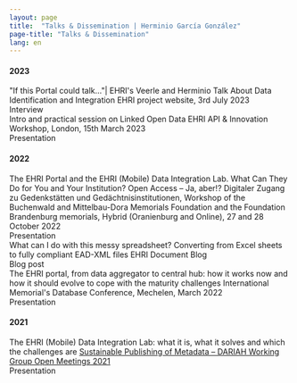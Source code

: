 ```yaml
---
layout: page
title:  "Talks & Dissemination | Herminio García González"
page-title: "Talks & Dissemination"
lang: en
---
```


#### 2023
<div class="references">
    <div class="reference">
        <div class="mainInformation">
            <span class="title">"If this Portal could talk..."| EHRI's Veerle and Herminio Talk About Data Identification and Integration</span>
            <span class="venue">EHRI project website, 3rd July 2023</span>
        </div>
        <div class="otherInformation">
            <div class="typeOfVenue">
                <span class="typeOfVenueTitle bookChapter">Interview</span>
            </div>
            <div class="links">
                <a href="https://www.ehri-project.eu/veerle-and-herminio-talk-about-EHRI-Portal" title="Read interview"><i class="fa fa-external-link fa-2x"></i></a>
            </div>
        </div>
    </div>
    <div class="reference">
        <div class="mainInformation">
            <span class="title">Intro and practical session on Linked Open Data</span>
            <span class="venue">EHRI API & Innovation Workshop, London, 15th March 2023</span>
        </div>
        <div class="otherInformation">
            <div class="typeOfVenue">
                <span class="typeOfVenueTitle conference">Presentation</span>
            </div>
            <div class="links">
                <a href="https://docs.google.com/presentation/d/1bha1C0cy1TpZp_ighCaZ1Sxohy23QizEkamk5hEuk-E/edit?usp=sharing" title="Download slides"><i class="fa fa-file-powerpoint-o fa-2x"></i></a>
            </div>
        </div>
    </div>
</div>

#### 2022
<div class="references">
    <div class="reference">
        <div class="mainInformation">
            <span class="title">The EHRI Portal and the EHRI (Mobile) Data Integration Lab. What Can They Do for You and Your Institution?</span>
            <span class="venue">Open Access – Ja, aber!? Digitaler Zugang zu Gedenkstätten und Gedächtnisinstitutionen, Workshop of the Buchenwald and Mittelbau-Dora Memorials Foundation and the Foundation Brandenburg memorials, Hybrid (Oranienburg and Online), 27 and 28 October 2022</span>
        </div>
        <div class="otherInformation">
            <div class="typeOfVenue">
                <span class="typeOfVenueTitle conference">Presentation</span>
            </div>
            <div class="links">
                <a href="https://docs.google.com/presentation/d/1UZUYFIF4pxCdtSmVnRkcaFrdFpKfIOlMUvc77vdMSdM/edit?usp=sharing" title="Download slides"><i class="fa fa-file-powerpoint-o fa-2x"></i></a>
            </div>
        </div>
    </div>
    <div class="reference">
        <div class="mainInformation">
            <span class="title">What can I do with this messy spreadsheet? Converting from Excel sheets to fully compliant EAD-XML files</span>
            <span class="venue">EHRI Document Blog</span>
        </div>
        <div class="otherInformation">
            <div class="typeOfVenue">
                <span class="typeOfVenueTitle journal">Blog post</span>
            </div>
            <div class="links">
                <a href="https://blog.ehri-project.eu/2022/04/25/converting-from-excel-to-ead-xml/" title="Read blog post"><i class="fa fa-external-link fa-2x"></i></a>
            </div>
        </div>
    </div>
    <div class="reference">
        <div class="mainInformation">
            <span class="title">The EHRI portal, from data aggregator to central hub: how it works now and how it should evolve to cope with the maturity challenges</span>
            <span class="venue">International Memorial's Database Conference, Mechelen, March 2022</span>
        </div>
        <div class="otherInformation">
            <div class="typeOfVenue">
                <span class="typeOfVenueTitle conference">Presentation</span>
            </div>
            <div class="links">
                <a href="https://docs.google.com/presentation/d/16xEo7Pef4E9FfU2U2raZ0aU5If8Km6wAWg6lZl9x75Y/edit?usp=sharing" title="Download slides"><i class="fa fa-file-powerpoint-o fa-2x"></i></a>
            </div>
        </div>
    </div>
</div>

#### 2021
<div class="references">
    <div class="reference">
        <div class="mainInformation">
            <span class="title">The EHRI (Mobile) Data Integration Lab: what it is, what it solves and which the challenges are</span>
            <span class="venue"><a href="https://metadata.hypotheses.org/80">Sustainable Publishing of Metadata – DARIAH Working Group Open Meetings 2021</a></span>
        </div>
        <div class="otherInformation">
            <div class="typeOfVenue">
                <span class="typeOfVenueTitle conference">Presentation</span>
            </div>
            <div class="links">
                <a href="https://docs.google.com/presentation/d/1iMlZ3W0ro5pJFVf8zT3aAQYpWHObB8av4sy1EybYDtU/edit?usp=sharing"><i class="fa fa-file-powerpoint-o fa-2x"></i></a>
            </div>
        </div>
    </div>
</div>